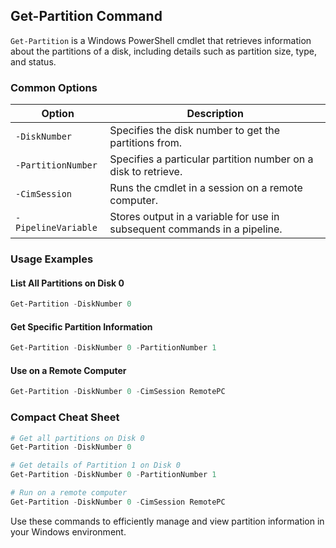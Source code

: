 ## Get-Partition Command

`Get-Partition` is a Windows PowerShell cmdlet that retrieves information about the partitions of a disk, including details such as partition size, type, and status.

### Common Options

| Option          | Description                                                                            |
|-----------------|----------------------------------------------------------------------------------------|
| `-DiskNumber`   | Specifies the disk number to get the partitions from.                                   |
| `-PartitionNumber` | Specifies a particular partition number on a disk to retrieve.                    |
| `-CimSession`   | Runs the cmdlet in a session on a remote computer.                                      |
| `-PipelineVariable` | Stores output in a variable for use in subsequent commands in a pipeline.         |

### Usage Examples

#### List All Partitions on Disk 0
```powershell
Get-Partition -DiskNumber 0
```

#### Get Specific Partition Information
```powershell
Get-Partition -DiskNumber 0 -PartitionNumber 1
```

#### Use on a Remote Computer
```powershell
Get-Partition -DiskNumber 0 -CimSession RemotePC
```

### Compact Cheat Sheet

```powershell
# Get all partitions on Disk 0
Get-Partition -DiskNumber 0

# Get details of Partition 1 on Disk 0
Get-Partition -DiskNumber 0 -PartitionNumber 1

# Run on a remote computer
Get-Partition -DiskNumber 0 -CimSession RemotePC
```

Use these commands to efficiently manage and view partition information in your Windows environment.
